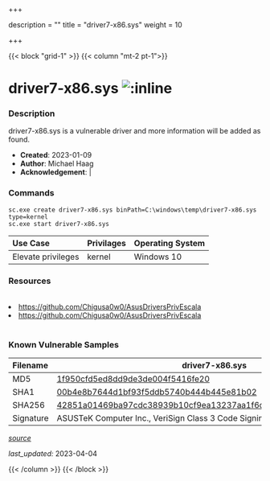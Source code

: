 +++

description = ""
title = "driver7-x86.sys"
weight = 10

+++


{{< block "grid-1" >}}
{{< column "mt-2 pt-1">}}


# driver7-x86.sys ![:inline](/images/twitter_verified.png) 


### Description

driver7-x86.sys is a vulnerable driver and more information will be added as found.

- **Created**: 2023-01-09
- **Author**: Michael Haag
- **Acknowledgement**:  | [](https://twitter.com/)

### Commands

```
sc.exe create driver7-x86.sys binPath=C:\windows\temp\driver7-x86.sys type=kernel
sc.exe start driver7-x86.sys
```

| Use Case | Privilages | Operating System | 
|:---- | ---- | ---- |
| Elevate privileges | kernel | Windows 10 |

### Resources
<br>
<li><a href=" https://github.com/Chigusa0w0/AsusDriversPrivEscala"> https://github.com/Chigusa0w0/AsusDriversPrivEscala</a></li>
<li><a href="https://github.com/Chigusa0w0/AsusDriversPrivEscala">https://github.com/Chigusa0w0/AsusDriversPrivEscala</a></li>
<br>

### Known Vulnerable Samples

| Filename | driver7-x86.sys |
|:---- | ---- | 
| MD5 | <a href="https://www.virustotal.com/gui/file/1f950cfd5ed8dd9de3de004f5416fe20">1f950cfd5ed8dd9de3de004f5416fe20</a> |
| SHA1 | <a href="https://www.virustotal.com/gui/file/00b4e8b7644d1bf93f5ddb5740b444b445e81b02">00b4e8b7644d1bf93f5ddb5740b444b445e81b02</a> |
| SHA256 | <a href="https://www.virustotal.com/gui/file/42851a01469ba97cdc38939b10cf9ea13237aa1f6c37b1ac84904c5a12a81fa0">42851a01469ba97cdc38939b10cf9ea13237aa1f6c37b1ac84904c5a12a81fa0</a> |
| Signature | ASUSTeK Computer Inc., VeriSign Class 3 Code Signing 2010 CA, VeriSign   |


[*source*](https://github.com/magicsword-io/LOLDrivers/tree/main/yaml/driver7-x86.sys.yml)

*last_updated:* 2023-04-04








{{< /column >}}
{{< /block >}}
